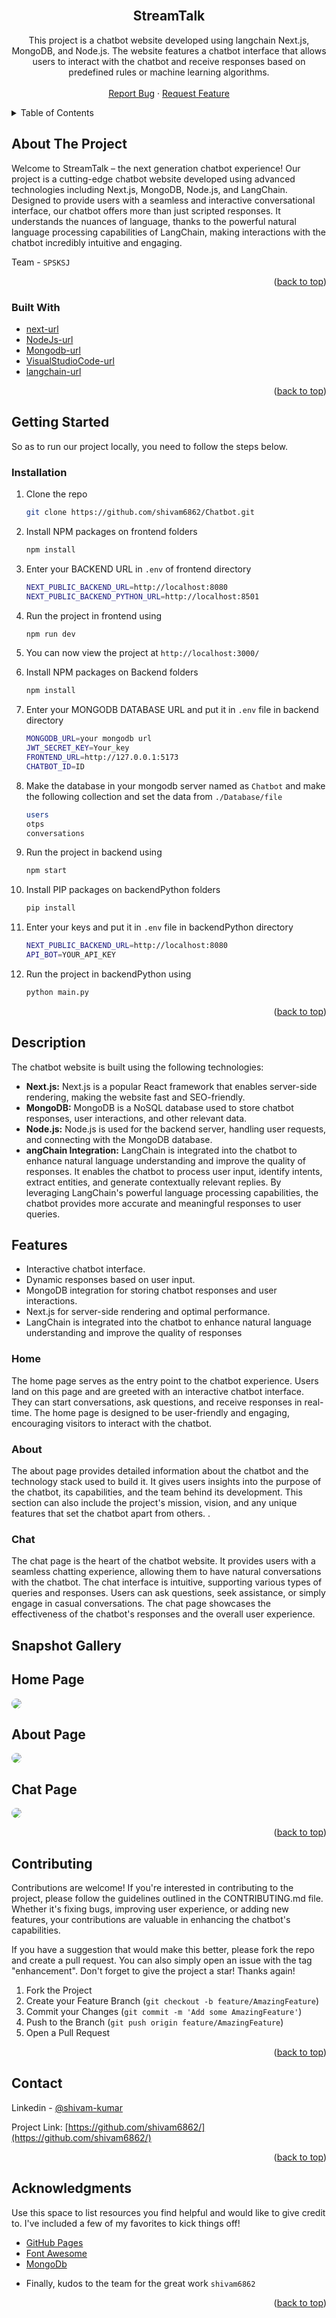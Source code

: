 <br />
<div align="center">
<h2 align="center">StreamTalk</h2>
  <p align="center">
      This project is a chatbot website developed using langchain Next.js, MongoDB, and Node.js. The website features a chatbot interface that allows users to interact with the chatbot and receive responses based on predefined rules or machine learning algorithms.
    <br />
    <br />
    <a href="https://github.com/shivam6862/Chatbot/issues">Report Bug</a>
    ·
    <a href="https://github.com/shivam6862/Chatbot/issues">Request Feature</a>
  </p>
</div>

<details>
  <summary>Table of Contents</summary>
  <ol>
    <li>
      <a href="#about-the-project">About The Project</a>
      <ul>
        <li><a href="#built-with">Built With</a></li>
      </ul>
    </li>
    <li><a href="#usage">Description</a></li>
    <li><a href="#usage">Snapshot Gallery</a></li>
    <li><a href="#contributing">Contributing</a></li>
    <li><a href="#contact">Contact</a></li>
    <li><a href="#acknowledgments">Acknowledgments</a></li>
  </ol>
</details>

## About The Project

Welcome to StreamTalk – the next generation chatbot experience! Our project is a cutting-edge chatbot website developed using advanced technologies including Next.js, MongoDB, Node.js, and LangChain. Designed to provide users with a seamless and interactive conversational interface, our chatbot offers more than just scripted responses. It understands the nuances of language, thanks to the powerful natural language processing capabilities of LangChain, making interactions with the chatbot incredibly intuitive and engaging.

Team - `SPSKSJ`

<p align="right">(<a href="#readme-top">back to top</a>)</p>

### Built With

- [next-url]
- [NodeJs-url]
- [Mongodb-url]
- [VisualStudioCode-url]
- [langchain-url]

<p align="right">(<a href="#readme-top">back to top</a>)</p>

## Getting Started

So as to run our project locally, you need to follow the steps below.

### Installation

1. Clone the repo
   ```sh
   git clone https://github.com/shivam6862/Chatbot.git
   ```
2. Install NPM packages on frontend folders
   ```sh
   npm install
   ```
3. Enter your BACKEND URL in `.env` of frontend directory
   ```sh
   NEXT_PUBLIC_BACKEND_URL=http://localhost:8080
   NEXT_PUBLIC_BACKEND_PYTHON_URL=http://localhost:8501
   ```
4. Run the project in frontend using
   ```sh
   npm run dev
   ```
5. You can now view the project at `http://localhost:3000/`

6. Install NPM packages on Backend folders
   ```sh
   npm install
   ```
7. Enter your MONGODB DATABASE URL and put it in `.env` file in backend directory
   ```sh
   MONGODB_URL=your mongodb url
   JWT_SECRET_KEY=Your_key
   FRONTEND_URL=http://127.0.0.1:5173
   CHATBOT_ID=ID
   ```
8. Make the database in your mongodb server named as `Chatbot` and make the following collection and set the data from `./Database/file`
   ```sh
   users
   otps
   conversations
   ```
9. Run the project in backend using
   ```sh
   npm start
   ```
10. Install PIP packages on backendPython folders

    ```sh
    pip install
    ```

11. Enter your keys and put it in `.env` file in backendPython directory

    ```sh
    NEXT_PUBLIC_BACKEND_URL=http://localhost:8080
    API_BOT=YOUR_API_KEY
    ```

12. Run the project in backendPython using
    ```sh
    python main.py
    ```

<p align="right">(<a href="#readme-top">back to top</a>)</p>

<!-- USAGE EXAMPLES -->

## Description

The chatbot website is built using the following technologies:

- **Next.js:** Next.js is a popular React framework that enables server-side rendering, making the website fast and SEO-friendly.
- **MongoDB:** MongoDB is a NoSQL database used to store chatbot responses, user interactions, and other relevant data.
- **Node.js:** Node.js is used for the backend server, handling user requests, and connecting with the MongoDB database.
- **angChain Integration:** LangChain is integrated into the chatbot to enhance natural language understanding and improve the quality of responses. It enables the chatbot to process user input, identify intents, extract entities, and generate contextually relevant replies. By leveraging LangChain's powerful language processing capabilities, the chatbot provides more accurate and meaningful responses to user queries.

## Features

- Interactive chatbot interface.
- Dynamic responses based on user input.
- MongoDB integration for storing chatbot responses and user interactions.
- Next.js for server-side rendering and optimal performance.
- LangChain is integrated into the chatbot to enhance natural language understanding and improve the quality of responses

### Home

The home page serves as the entry point to the chatbot experience. Users land on this page and are greeted with an interactive chatbot interface. They can start conversations, ask questions, and receive responses in real-time. The home page is designed to be user-friendly and engaging, encouraging visitors to interact with the chatbot.

### About

The about page provides detailed information about the chatbot and the technology stack used to build it. It gives users insights into the purpose of the chatbot, its capabilities, and the team behind its development. This section can also include the project's mission, vision, and any unique features that set the chatbot apart from others.
.<br/>

### Chat

The chat page is the heart of the chatbot website. It provides users with a seamless chatting experience, allowing them to have natural conversations with the chatbot. The chat interface is intuitive, supporting various types of queries and responses. Users can ask questions, seek assistance, or simply engage in casual conversations. The chat page showcases the effectiveness of the chatbot's responses and the overall user experience.
<br/>

## Snapshot Gallery

<h2>Home Page</h2>
<a href="https://github.com/shivam6862/Chatbot"><img src="./image/home.png" style="border-radius:12px"></a>
<br/>
<h2>About Page</h2>
<a href="https://github.com/shivam6862/Chatbot"><img src="./image/about.png" style="border-radius:12px"></a>
<br/>
<h2>Chat Page</h2>
<a href="https://github.com/shivam6862/Chatbot"><img src="./image/chat.png" style="border-radius:12px"></a>

<p align="right">(<a href="#readme-top">back to top</a>)</p>

<!-- CONTRIBUTING -->

## Contributing

Contributions are welcome! If you're interested in contributing to the project, please follow the guidelines outlined in the CONTRIBUTING.md file. Whether it's fixing bugs, improving user experience, or adding new features, your contributions are valuable in enhancing the chatbot's capabilities.

If you have a suggestion that would make this better, please fork the repo and create a pull request. You can also simply open an issue with the tag "enhancement".
Don't forget to give the project a star! Thanks again!

1. Fork the Project
2. Create your Feature Branch (`git checkout -b feature/AmazingFeature`)
3. Commit your Changes (`git commit -m 'Add some AmazingFeature'`)
4. Push to the Branch (`git push origin feature/AmazingFeature`)
5. Open a Pull Request

<p align="right">(<a href="#readme-top">back to top</a>)</p>

<!-- CONTACT -->

## Contact

Linkedin - [@shivam-kumar](https://www.linkedin.com/in/shivam-kumar-14701b249/)

Project Link: [https://github.com/shivam6862/](https://github.com/shivam6862/)

<p align="right">(<a href="#readme-top">back to top</a>)</p>

<!-- ACKNOWLEDGMENTS -->

## Acknowledgments

Use this space to list resources you find helpful and would like to give credit to. I've included a few of my favorites to kick things off!

- [GitHub Pages](https://pages.github.com)
- [Font Awesome](https://fontawesome.com)
- [MongoDb](https://www.mongodb.com/)

* []() Finally, kudos to the team for the great work `shivam6862`
<p align="right">(<a href="#readme-top">back to top</a>)</p>

[next-url]: https://nextjs.org/docs
[react.js]: https://img.shields.io/badge/React-20232A?style=for-the-badge&logo=react&logoColor=61DAFB
[nodejs-url]: https://nodejs.org/en
[mongodb-url]: https://www.mongodb.com/
[visualstudiocode-url]: https://code.visualstudio.com/
[langchain-url]: https://python.langchain.com/docs/get_started/introduction
